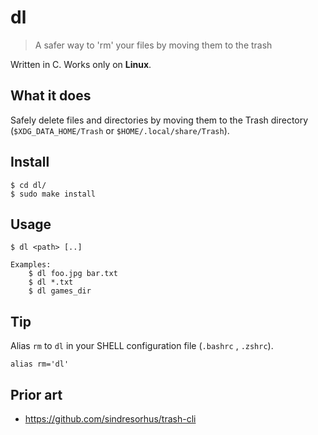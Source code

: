 # dl
> A safer way to 'rm' your files by moving them to the trash

Written in C.
Works only on __Linux__.

## What it does
Safely delete files and directories by moving them to the Trash directory (`$XDG_DATA_HOME/Trash` or `$HOME/.local/share/Trash`).  

## Install
```
$ cd dl/
$ sudo make install
```
## Usage
```
$ dl <path> [..]

Examples:
    $ dl foo.jpg bar.txt
    $ dl *.txt
    $ dl games_dir
```

## Tip
Alias `rm` to `dl` in your SHELL configuration file (`.bashrc` , `.zshrc`). 
```
alias rm='dl'
```

## Prior art
* https://github.com/sindresorhus/trash-cli
